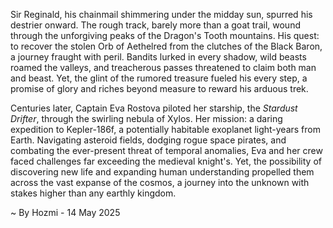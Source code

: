 
Sir Reginald, his chainmail shimmering under the midday sun, spurred his destrier onward.  The rough track, barely more than a goat trail, wound through the unforgiving peaks of the Dragon's Tooth mountains.  His quest: to recover the stolen Orb of Aethelred from the clutches of the Black Baron, a journey fraught with peril.  Bandits lurked in every shadow, wild beasts roamed the valleys, and treacherous passes threatened to claim both man and beast.  Yet, the glint of the rumored treasure fueled his every step, a promise of glory and riches beyond measure to reward his arduous trek.

Centuries later, Captain Eva Rostova piloted her starship, the *Stardust Drifter*, through the swirling nebula of Xylos.  Her mission: a daring expedition to Kepler-186f, a potentially habitable exoplanet light-years from Earth.  Navigating asteroid fields, dodging rogue space pirates, and combating the ever-present threat of temporal anomalies, Eva and her crew faced challenges far exceeding the medieval knight's. Yet, the possibility of discovering new life and expanding human understanding propelled them across the vast expanse of the cosmos, a journey into the unknown with stakes higher than any earthly kingdom.

~ By Hozmi - 14 May 2025
